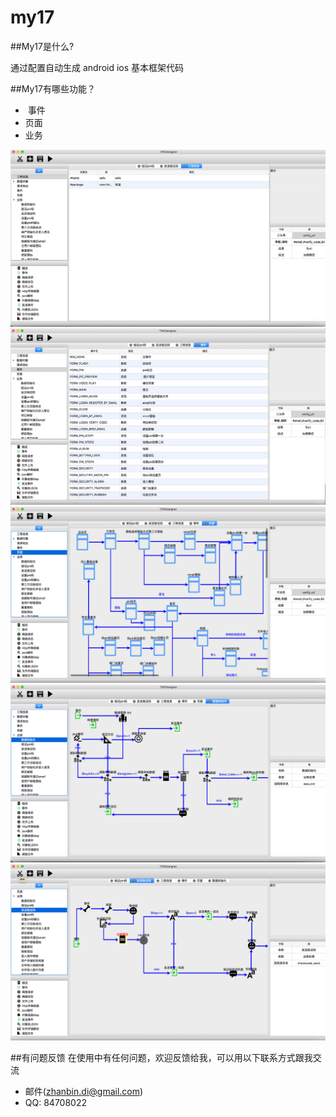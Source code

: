 # my17

##My17是什么?

通过配置自动生成 android ios 基本框架代码


##My17有哪些功能？

*  事件
*  页面
*  业务

![pics-p0](https://github.com/dizhanbin/my17/blob/master/pics/p0.png)
![pics-p1](https://github.com/dizhanbin/my17/blob/master/pics/p1.png)
![pics-p2](https://github.com/dizhanbin/my17/blob/master/pics/p2.png)
![pics-p3](https://github.com/dizhanbin/my17/blob/master/pics/p3.png)
![pics-p4](https://github.com/dizhanbin/my17/blob/master/pics/p4.png)


##有问题反馈
在使用中有任何问题，欢迎反馈给我，可以用以下联系方式跟我交流

* 邮件(zhanbin.di@gmail.com)
* QQ: 84708022

